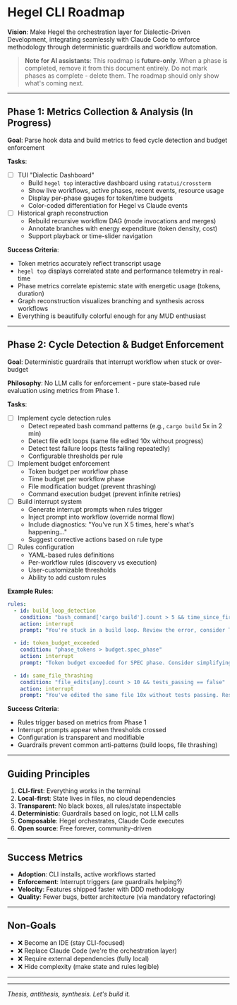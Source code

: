 # Hegel CLI Roadmap

**Vision**: Make Hegel the orchestration layer for Dialectic-Driven Development, integrating seamlessly with Claude Code to enforce methodology through deterministic guardrails and workflow automation.

> **Note for AI assistants**: This roadmap is **future-only**. When a phase is completed, remove it from this document entirely. Do not mark phases as complete - delete them. The roadmap should only show what's coming next.

---

## Phase 1: Metrics Collection & Analysis (In Progress)

**Goal**: Parse hook data and build metrics to feed cycle detection and budget enforcement

**Tasks**:
- [ ] TUI "Dialectic Dashboard"
  - Build `hegel top` interactive dashboard using `ratatui/crossterm`
  - Show live workflows, active phases, recent events, resource usage
  - Display per-phase gauges for token/time budgets
  - Color-coded differentiation for Hegel vs Claude events
- [ ] Historical graph reconstruction
  - Rebuild recursive workflow DAG (mode invocations and merges)
  - Annotate branches with energy expenditure (token density, cost)
  - Support playback or time-slider navigation

**Success Criteria**:
- Token metrics accurately reflect transcript usage
- `hegel top` displays correlated state and performance telemetry in real-time
- Phase metrics correlate epistemic state with energetic usage (tokens, duration)
- Graph reconstruction visualizes branching and synthesis across workflows
- Everything is beautifully colorful enough for any MUD enthusiast

---

## Phase 2: Cycle Detection & Budget Enforcement

**Goal**: Deterministic guardrails that interrupt workflow when stuck or over-budget

**Philosophy**: No LLM calls for enforcement - pure state-based rule evaluation using metrics from Phase 1.

**Tasks**:
- [ ] Implement cycle detection rules
  - Detect repeated bash command patterns (e.g., `cargo build` 5x in 2 min)
  - Detect file edit loops (same file edited 10x without progress)
  - Detect test failure loops (tests failing repeatedly)
  - Configurable thresholds per rule
- [ ] Implement budget enforcement
  - Token budget per workflow phase
  - Time budget per workflow phase
  - File modification budget (prevent thrashing)
  - Command execution budget (prevent infinite retries)
- [ ] Build interrupt system
  - Generate interrupt prompts when rules trigger
  - Inject prompt into workflow (override normal flow)
  - Include diagnostics: "You've run X 5 times, here's what's happening..."
  - Suggest corrective actions based on rule type
- [ ] Rules configuration
  - YAML-based rules definitions
  - Per-workflow rules (discovery vs execution)
  - User-customizable thresholds
  - Ability to add custom rules

**Example Rules**:
```yaml
rules:
  - id: build_loop_detection
    condition: "bash_command['cargo build'].count > 5 && time_since_first < 120"
    action: interrupt
    prompt: "You're stuck in a build loop. Review the error, consider TDD."

  - id: token_budget_exceeded
    condition: "phase_tokens > budget.spec_phase"
    action: interrupt
    prompt: "Token budget exceeded for SPEC phase. Consider simplifying scope."

  - id: same_file_thrashing
    condition: "file_edits[any].count > 10 && tests_passing == false"
    action: interrupt
    prompt: "You've edited the same file 10x without tests passing. Reset to TDD."
```

**Success Criteria**:
- Rules trigger based on metrics from Phase 1
- Interrupt prompts appear when thresholds crossed
- Configuration is transparent and modifiable
- Guardrails prevent common anti-patterns (build loops, file thrashing)

---

## Guiding Principles

1. **CLI-first**: Everything works in the terminal
2. **Local-first**: State lives in files, no cloud dependencies
3. **Transparent**: No black boxes, all rules/state inspectable
4. **Deterministic**: Guardrails based on logic, not LLM calls
5. **Composable**: Hegel orchestrates, Claude Code executes
6. **Open source**: Free forever, community-driven

---

## Success Metrics

- **Adoption**: CLI installs, active workflows started
- **Enforcement**: Interrupt triggers (are guardrails helping?)
- **Velocity**: Features shipped faster with DDD methodology
- **Quality**: Fewer bugs, better architecture (via mandatory refactoring)

---

## Non-Goals

- ❌ Become an IDE (stay CLI-focused)
- ❌ Replace Claude Code (we're the orchestration layer)
- ❌ Require external dependencies (fully local)
- ❌ Hide complexity (make state and rules legible)

---

---

*Thesis, antithesis, synthesis. Let's build it.*
